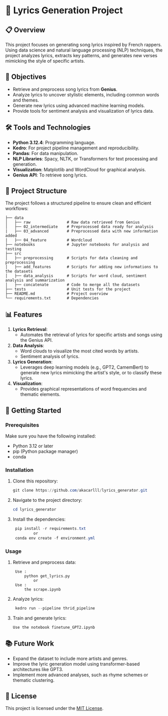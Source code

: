 # 🎤 Lyrics Generation Project

## 📋 Overview
This project focuses on generating song lyrics inspired by French rappers. Using data science and natural language processing (NLP) techniques, the project analyzes lyrics, extracts key patterns, and generates new verses mimicking the style of specific artists.

## 🎯 Objectives
- Retrieve and preprocess song lyrics from **Genius**.
- Analyze lyrics to uncover stylistic elements, including common words and themes.
- Generate new lyrics using advanced machine learning models.
- Provide tools for sentiment analysis and visualization of lyrics data.

## 🛠️ Tools and Technologies
- **Python 3.12.4**: Programming language.
- **Kedro**: For project pipeline management and reproducibility.
- **Pandas**: For data manipulation.
- **NLP Libraries**: Spacy, NLTK, or Transformers for text processing and generation.
- **Visualization**: Matplotlib and WordCloud for graphical analysis.
- **Genius API**: To retrieve song lyrics.

## 📂 Project Structure
The project follows a structured pipeline to ensure clean and efficient workflows:
```
├── data
│   ├── raw                # Raw data retrieved from Genius
│   ├── 02_intermediate    # Preprocessed data ready for analysis
|   ├── 03_advanced        # Preprocessed data with new information added
|   ├── 04_feature         # Wordcloud
├── notebooks              # Jupyter notebooks for analysis and testing
├── src
│   ├── preprocessing      # Scripts for data cleaning and preprocessing
│   ├── add_features       # Scripts for adding new informations to the datasets
│   ├── data_analysis      # Scripts for word cloud, sentiment analysis and summarization
│   ├── concatenate        # Code to merge all the datasets
├── tests                  # Unit tests for the project
├── README.md              # Project overview
└── requirements.txt       # Dependencies
```

## 📊 Features
1. **Lyrics Retrieval**: 
   - Automates the retrieval of lyrics for specific artists and songs using the Genius API.
2. **Data Analysis**:
   - Word clouds to visualize the most cited words by artists.
   - Sentiment analysis of lyrics.
3. **Lyrics Generation**:
   - Leverages deep learning models (e.g., GPT2, CamemBert) to generate new lyrics mimicking the artist's style, or to classify these lyrics.
4. **Visualization**:
   - Provides graphical representations of word frequencies and thematic elements.

## 🚀 Getting Started

### Prerequisites
Make sure you have the following installed:
- Python 3.12 or later
- pip (Python package manager)
- conda 

### Installation
1. Clone this repository:
   ```powershell
   git clone https://github.com/akacarlll/lyrics_generator.git
   ```
2. Navigate to the project directory:
   ```powershell
   cd lyrics_generator
   ```
3. Install the dependencies:
   ```powershell
    pip install -r requirements.txt
            or
    conda env create -f environment.yml
   ```

### Usage
1. Retrieve and preprocess data:
   ```
    Use :
        python get_lyrics.py
            or
    Use :
        the scrape.ipynb
   
   ```
2. Analyze lyrics:
   ```powershell
    kedro run --pipeline thrid_pipeline
   ```
3. Train and generate lyrics:
   ```
   Use the notebook finetune_GPT2.ipynb
   ```


## 📚 Future Work
- Expand the dataset to include more artists and genres.
- Improve the lyric generation model using transformer-based architectures like GPT3.
- Implement more advanced analyses, such as rhyme schemes or thematic clustering.


## 📜 License
This project is licensed under the [MIT License](LICENSE).
